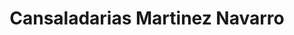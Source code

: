 ---
title: "Cansaladarias Martinez Navarro"
url: /rubi/cansaladarias-martinez-navarro/
shop: carnicero
---